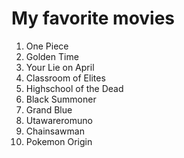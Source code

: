 # My favorite movies


1. One Piece
2. Golden Time
3. Your Lie on April
4. Classroom of Elites
5. Highschool of the Dead
6. Black Summoner
7. Grand Blue
8. Utawareromuno
9. Chainsawman
10. Pokemon Origin 
